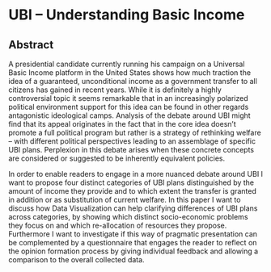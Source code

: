 # UBI – Understanding Basic Income

## Abstract

A presidential candidate currently running his campaign on a Universal Basic Income platform in the United States shows how much traction the idea of a guaranteed, unconditional income as a government transfer to all citizens has gained in recent years. While it is definitely a highly controversial topic it seems remarkable that in an increasingly polarized political environment support for this idea can be found in other regards antagonistic ideological camps. Analysis of the debate around UBI might find that its appeal originates in the fact that in the core idea doesn’t promote a full political program but rather is a strategy of rethinking welfare – with different political perspectives leading to an assemblage of specific UBI plans. Perplexion in this debate arises when these concrete concepts are considered or suggested to be inherently equivalent policies.

In order to enable readers to engage in a more nuanced debate around UBI I want to propose four distinct categories of UBI plans distinguished by the amount of income they provide and to which extent the transfer is granted in addition or as substitution of current welfare. In this paper I want to discuss how Data Visualization can help clarifying differences of UBI plans across categories, by showing which distinct socio-economic problems they focus on and which re-allocation of resources they propose. Furthermore I want to investigate if this way of pragmatic presentation can be complemented by a questionnaire that engages the reader to reflect on the opinion formation process by giving individual feedback and allowing a comparison to the overall collected data.
